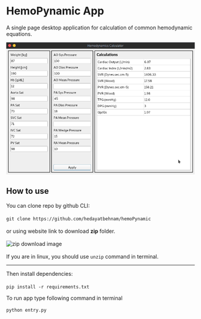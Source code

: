 # HemoPynamic App
A single page desktop application for calculation of common hemodynamic equations.

![App main window](images/hemoPynamic.png "HemoPy GUI")  

## How to use
You can clone repo by github CLI:
\
\
```git clone https://github.com/hedayatbehnam/hemoPynamic```
\
\
or using website link to download **zip** folder.
\
\
![zip download image](images/zip_download.png "zip download")
\
\
If you are in linux, you should use `unzip` command in terminal.
___
  
Then install dependencies:
\
\
```pip install -r requirements.txt```



To run app type following command in terminal

```python entry.py```
